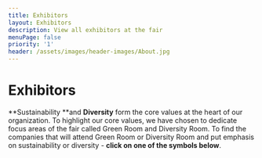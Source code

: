 ```yaml
---
title: Exhibitors
layout: Exhibitors
description: View all exhibitors at the fair
menuPage: false
priority: '1'
header: /assets/images/header-images/About.jpg
---
```

# Exhibitors

**Sustainability **and **Diversity** form the core values at the heart of our organization. To highlight our core values, we have chosen to dedicate focus areas of the fair called Green Room and Diversity Room. To find the companies that will attend Green Room or Diversity Room and put emphasis on sustainability or diversity - **click on one of the symbols below**.
